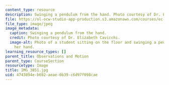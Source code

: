 ```yaml
---
content_type: resource
description: Swinging a pendulum from the hand. Photo courtesy of Dr. Elizabeth Cavicchi.
file: https://ol-ocw-studio-app-production.s3.amazonaws.com/courses/ec-050-recreate-experiments-from-history-inform-the-future-from-the-past-galileo-january-iap-2010/4743894eb692aeae0b39c6d97f098cae_IMG_3851.jpg
file_type: image/jpeg
image_metadata:
  caption: Swinging a pendulum from the hand.
  credit: Photo courtesy of Dr. Elizabeth Cavicchi.
  image-alt: Photo of a student sitting on the floor and swinging a pendulum from
    her hand.
learning_resource_types: []
parent_title: Observations and Motion
parent_type: CourseSection
resourcetype: Image
title: IMG_3851.jpg
uid: 4743894e-b692-aeae-0b39-c6d97f098cae
---
```

